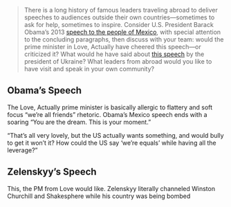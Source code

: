 > There is a long history of famous leaders traveling abroad to deliver speeches to audiences outside their own countries—sometimes to ask for help, sometimes to inspire. Consider U.S. President Barack Obama’s 2013 [speech to the people of Mexico](https://obamawhitehouse.archives.gov/the-press-office/2013/05/03/remarks-president-people-mexico), with special attention to the concluding paragraphs, then discuss with your team: would the prime minister in Love, Actually have cheered this speech—or criticized it? What would he have said about [this speech](https://www.theguardian.com/world/2022/mar/08/thirteen-days-of-struggle-volodymyr-zelenskiys-speech-to-uk-parliament-transcript) by the president of Ukraine? What leaders from abroad would you like to have visit and speak in your own community?

## Obama’s Speech

The Love, Actually prime minister is basically allergic to flattery and soft focus “we’re all friends” rhetoric. Obama’s Mexico speech ends with a soaring “You are the dream. This is your moment.”

“That’s all very lovely, but the US actually wants something, and would bully to get it won’t it? How could the US say ‘we’re equals’ while having all the leverage?”

## Zelenskyy’s Speech

This, the PM from Love would like. Zelenskyy literally channeled Winston Churchill and Shakesphere while his country was being bombed